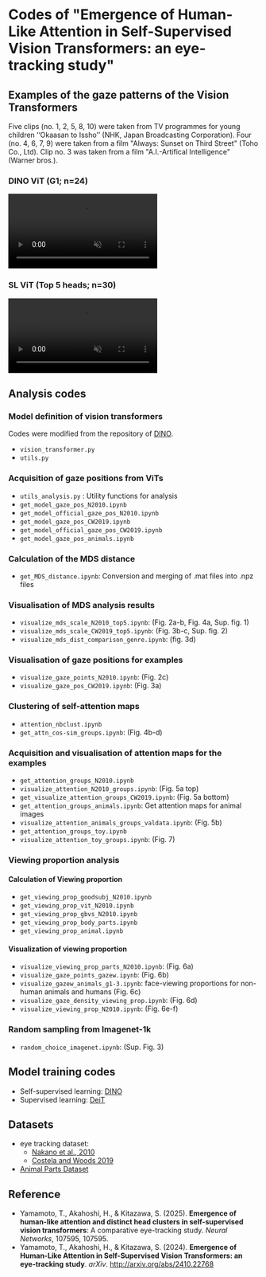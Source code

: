# Codes of "Emergence of Human-Like Attention in Self-Supervised Vision Transformers: an eye-tracking study"

## Examples of the gaze patterns of the Vision Transformers
Five clips (no. 1, 2, 5, 8, 10) were taken from TV programmes for young
children ‘‘Okaasan to Issho’’ (NHK, Japan Broadcasting Corporation). Four (no. 4, 6, 7, 9) were taken from a film "Always: Sunset on Third Street" (Toho Co., Ltd). Clip no. 3 was taken from a film "A.I.-Artifical Intelligence" (Warner bros.).
### DINO ViT (G1; n=24)
<div><video controls src="https://github.com/user-attachments/assets/bddd4501-adff-4670-ada0-a79f981000a9" muted="false"></video></div>

### SL ViT (Top 5 heads; n=30)
<div><video controls src="https://github.com/user-attachments/assets/fbed9c38-f73a-46b5-b3bc-0c5c722c428f" muted="false"></video></div>

## Analysis codes
### Model definition of vision transformers
Codes were modified from the repository of [DINO](https://github.com/facebookresearch/dino).
- `vision_transformer.py`
- `utils.py`

### Acquisition of gaze positions from ViTs
- `utils_analysis.py` : Utility functions for analysis
- `get_model_gaze_pos_N2010.ipynb`
- `get_model_official_gaze_pos_N2010.ipynb`
- `get_model_gaze_pos_CW2019.ipynb`
- `get_model_official_gaze_pos_CW2019.ipynb`
- `get_model_gaze_pos_animals.ipynb`

### Calculation of the MDS distance
- `get_MDS_distance.ipynb`: Conversion and merging of .mat files into .npz files

### Visualisation of MDS analysis results
- `visualize_mds_scale_N2010_top5.ipynb`: (Fig. 2a-b, Fig. 4a, Sup. fig. 1)
- `visualize_mds_scale_CW2019_top5.ipynb`: (Fig. 3b-c, Sup. fig. 2)
- `visualize_mds_dist_comparison_genre.ipynb`: (fig. 3d)

### Visualisation of gaze positions for examples
- `visualize_gaze_points_N2010.ipynb`: (Fig. 2c)
- `visualize_gaze_pos_CW2019.ipynb`: (Fig. 3a)

### Clustering of self-attention maps
- `attention_nbclust.ipynb`
- `get_attn_cos-sim_groups.ipynb`: (Fig. 4b-d)

### Acquisition and visualisation of attention maps for the examples
- `get_attention_groups_N2010.ipynb`
- `visualize_attention_N2010_groups.ipynb`: (Fig. 5a top)
- `get_visualize_attention_groups_CW2019.ipynb`: (Fig. 5a bottom)
- `get_attention_groups_animals.ipynb`: Get attention maps for animal images
- `visualize_attention_animals_groups_valdata.ipynb`: (Fig. 5b)
- `get_attention_groups_toy.ipynb`
- `visualize_attention_toy_groups.ipynb`: (Fig. 7)

### Viewing proportion analysis
#### Calculation of Viewing proportion
- `get_viewing_prop_goodsubj_N2010.ipynb`
- `get_viewing_prop_vit_N2010.ipynb`
- `get_viewing_prop_gbvs_N2010.ipynb`
- `get_viewing_prop_body_parts.ipynb`
- `get_viewing_prop_animal.ipynb`

#### Visualization of viewing proportion
- `visualize_viewing_prop_parts_N2010.ipynb`: (Fig. 6a)
- `visualize_gaze_points_gazew.ipynb`: (Fig. 6b)
- `visualize_gazew_animals_g1-3.ipynb`: face-viewing proportions for non-human animals and humans (Fig. 6c)
- `visualize_gaze_density_viewing_prop.ipynb`: (Fig. 6d)
- `visualize_viewing_prop_N2010.ipynb`: (Fig. 6e-f)

### Random sampling from Imagenet-1k
- `random_choice_imagenet.ipynb`: (Sup. Fig. 3)

## Model training codes
- Self-supervised learning: [DINO](https://github.com/facebookresearch/dino)
- Supervised learning: [DeiT](https://github.com/facebookresearch/deit/)

## Datasets
- eye tracking dataset:
  - [Nakano et al., 2010](https://osf.io/x6f8t/)
  - [Costela and Woods 2019](https://osf.io/g64tk/)
- [Animal Parts Dataset](https://www.robots.ox.ac.uk/~vgg/data/animal_parts/)

## Reference
- Yamamoto, T., Akahoshi, H., & Kitazawa, S. (2025). **Emergence of human-like attention and distinct head clusters in self-supervised vision transformers**: A comparative eye-tracking study. _Neural Networks_, 107595, 107595.
- Yamamoto, T., Akahoshi, H., & Kitazawa, S. (2024). **Emergence of Human-Like Attention in Self-Supervised Vision Transformers: an eye-tracking study**. _arXiv_. http://arxiv.org/abs/2410.22768
